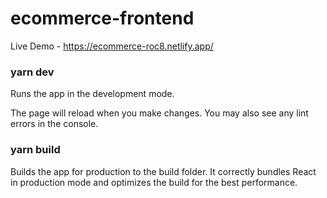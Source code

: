 # ecommerce-frontend

Live Demo - https://ecommerce-roc8.netlify.app/

### yarn dev
Runs the app in the development mode.

The page will reload when you make changes. You may also see any lint errors in the console.

### yarn build
Builds the app for production to the build folder. It correctly bundles React in production mode and optimizes the build for the best performance.
